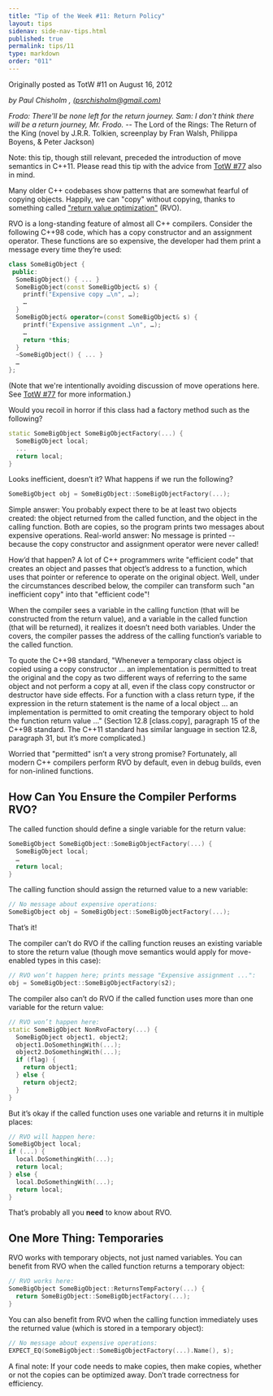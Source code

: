 ```yaml
---
title: "Tip of the Week #11: Return Policy"
layout: tips
sidenav: side-nav-tips.html
published: true
permalink: tips/11
type: markdown
order: "011"
---
```


Originally posted as TotW #11 on August 16, 2012

*by Paul Chisholm , [(psrchisholm@gmail.com)](mailto:psrchisholm@gmail.com)*

*Frodo: There'll be none left for the return journey.* *Sam: I don't think there
will be a return journey, Mr. Frodo.* -- The Lord of the Rings: The Return of
the King (novel by J.R.R. Tolkien, screenplay by Fran Walsh, Philippa Boyens, &
Peter Jackson)

Note: this tip, though still relevant, preceded the introduction of move
semantics in C++11. Please read this tip with the advice from
[TotW #77](/tips/77) also in mind.

Many older C++ codebases show patterns that are somewhat fearful of copying
objects. Happily, we can "copy" without copying, thanks to something called
["return value optimization"](http://en.wikipedia.org/wiki/Return_value_optimization)
(RVO).

RVO is a long-standing feature of almost all C++ compilers. Consider the
following C++98 code, which has a copy constructor and an assignment operator.
These functions are so expensive, the developer had them print a message every
time they’re used:

```c++
class SomeBigObject {
 public:
  SomeBigObject() { ... }
  SomeBigObject(const SomeBigObject& s) {
    printf("Expensive copy …\n", …);
    …
  }
  SomeBigObject& operator=(const SomeBigObject& s) {
    printf("Expensive assignment …\n", …);
    …
    return *this;
  }
  ~SomeBigObject() { ... }
  …
};
```

(Note that we're intentionally avoiding discussion of move operations here.
See [TotW #77](/tips/77) for more information.)

Would you recoil in horror if this class had a factory method such as the
following?

```c++
static SomeBigObject SomeBigObjectFactory(...) {
  SomeBigObject local;
  ...
  return local;
}
```

Looks inefficient, doesn’t it? What happens if we run the following?

```c++
SomeBigObject obj = SomeBigObject::SomeBigObjectFactory(...);
```

Simple answer: You probably expect there to be at least two objects created:
the object returned from the called function, and the object in the calling
function. Both are copies, so the program prints two messages about expensive
operations. Real-world answer: No message is printed -- because the copy
constructor and assignment operator were never called!

How’d that happen? A lot of C++ programmers write "efficient code" that creates
an object and passes that object’s address to a function, which uses that
pointer or reference to operate on the original object. Well, under the
circumstances described below, the compiler can transform such "an inefficient
copy" into that "efficient code"!

When the compiler sees a variable in the calling function (that will be
constructed from the return value), and a variable in the called function (that
will be returned), it realizes it doesn’t need both variables. Under the covers,
the compiler passes the address of the calling function’s variable to the called
function.

To quote the C++98 standard, "Whenever a temporary class object is copied using
a copy constructor ... an implementation is permitted to treat the original and
the copy as two different ways of referring to the same object and not perform a
copy at all, even if the class copy constructor or destructor have side effects.
For a function with a class return type, if the expression in the return
statement is the name of a local object ... an implementation is permitted to omit
creating the temporary object to hold the function return value ..." (Section 12.8
\[class.copy\], paragraph 15 of the C++98 standard. The C++11 standard has similar
language in section 12.8, paragraph 31, but it’s more complicated.)

Worried that "permitted" isn’t a very strong promise? Fortunately, all modern C++
compilers perform RVO by default, even in debug builds, even for non-inlined
functions.

## How Can You Ensure the Compiler Performs RVO?

The called function should define a single variable for the return value:

```c++
SomeBigObject SomeBigObject::SomeBigObjectFactory(...) {
  SomeBigObject local;
  …
  return local;
}
```

The calling function should assign the returned value to a new variable:

```c++
// No message about expensive operations:
SomeBigObject obj = SomeBigObject::SomeBigObjectFactory(...);
```

That’s it!

The compiler can’t do RVO if the calling function reuses an existing variable to
store the return value (though move semantics would apply for move-enabled types
in this case):

```c++
// RVO won’t happen here; prints message "Expensive assignment ...":
obj = SomeBigObject::SomeBigObjectFactory(s2);
```

The compiler also can’t do RVO if the called function uses more than one
variable for the return value:

```c++
// RVO won’t happen here:
static SomeBigObject NonRvoFactory(...) {
  SomeBigObject object1, object2;
  object1.DoSomethingWith(...);
  object2.DoSomethingWith(...);
  if (flag) {
    return object1;
  } else {
    return object2;
  }
}
```

But it’s okay if the called function uses one variable and returns it in
multiple places:

```c++
// RVO will happen here:
SomeBigObject local;
if (...) {
  local.DoSomethingWith(...);
  return local;
} else {
  local.DoSomethingWith(...);
  return local;
}
```

That’s probably all you **need** to know about RVO.

## One More Thing: Temporaries

RVO works with temporary objects, not just named variables. You
can benefit from RVO when the called function returns a temporary object:

```c++
// RVO works here:
SomeBigObject SomeBigObject::ReturnsTempFactory(...) {
  return SomeBigObject::SomeBigObjectFactory(...);
}
```

You can also benefit from RVO when the calling function immediately uses the
returned value (which is stored in a temporary object):

```c++
// No message about expensive operations:
EXPECT_EQ(SomeBigObject::SomeBigObjectFactory(...).Name(), s);
```

A final note: If your code needs to make copies, then make copies, whether or
not the copies can be optimized away. Don’t trade correctness for efficiency.
